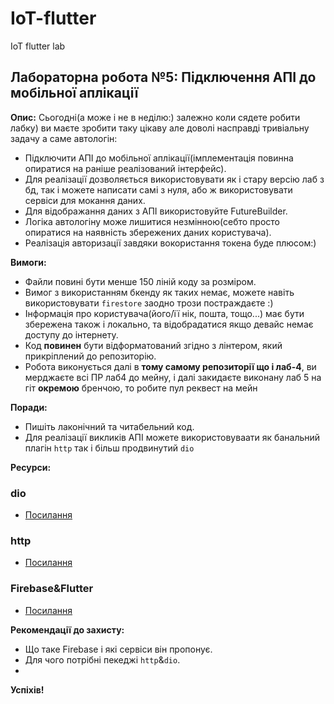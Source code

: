 # IoT-flutter
IoT flutter lab
## Лабораторна робота №5: Підключення АПІ до мобільної аплікації

**Опис:**
Сьогодні(а може і не в неділю:) залежно коли сядете робити лабку) ви маєте зробити таку цікаву але доволі насправді тривіальну задачу а саме автологін:

* Підключити АПІ до мобільної аплікації(імплементація повинна опиратися на раніше реалізований інтерфейс).
* Для реалізації дозволяється використовувати як і стару версію лаб з бд, так і можете написати самі з нуля, або ж використовувати сервіси для мокання даних.
* Для відображання даних з АПІ використовуйте FutureBuilder.
* Логіка автологіну може лишитися незмінною(себто просто опиратися на наявність збережених даних користувача).
* Реалізація авторизації завдяки вокористання токена буде плюсом:)


      
**Вимоги:**
* Файли повині бути менше 150 ліній коду за розміром.
* Вимог з використанням бкенду як таких немає, можете навіть використовувати `firestore` заодно трози постраждаєте :)
* Інформація про користувача(його/її нік, пошта, тощо...) має бути збережена також і локально, та відобрадатися якщо девайс немає доступу до інтернету.
* Код **повинен** бути відформатований згідно з лінтером, який прикріплений до репозиторію.
* Робота виконується далі в **тому самому репозиторії що і лаб-4**, ви мерджаєте всі ПР лаб4 до мейну, і далі закидаєте виконану лаб 5 на гіт **окремою** бренчою, то робите пул реквест на мейн




**Поради:**
* Пишіть лаконічний та читабельний код.
* Для реалізації викликів АПІ можете використовуваати як банальний плагін `http` так і більш продвинутий `dio`


**Ресурси:**
### dio
* [Посилання](https://pub.dev/packages/dio)
### http
* [Посилання](https://pub.dev/packages/http)
### Firebase&Flutter
* [Посилання](https://firebase.google.com/docs/flutter/setup?platform=android)

**Рекомендації до захисту:**

* Що таке Firebase і які сервіси він пропонує.
* Для чого потрібні пекеджі `http`&`dio`.
* 
**Успіхів!**
